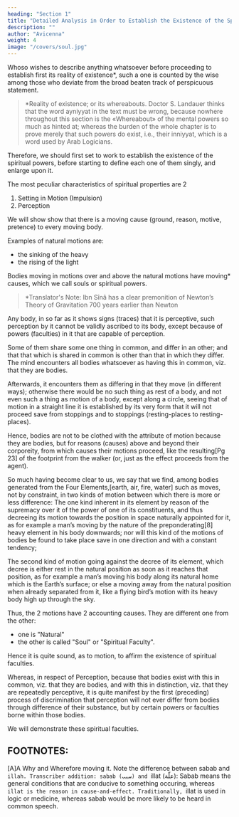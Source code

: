 ```yaml
---
heading: "Section 1"
title: "Detailed Analysis in Order to Establish the Existence of the Spiritual Faculties"
description: ""
author: "Avicenna"
weight: 4
image: "/covers/soul.jpg"
---
```




Whoso wishes to describe anything whatsoever before proceeding to establish first its reality of existence*, such a one is counted by the wise among those who deviate from the broad beaten track of perspicuous statement. 

> *Reality of existence; or its whereabouts. Doctor S. Landauer thinks that the word ayniyyat in the text must be wrong, because nowhere throughout this section is the «Whereabout» of the mental powers so much as hinted at; whereas the burden of the whole chapter is to prove merely that such powers do exist, i.e., their inniyyat, which is a word used by Arab Logicians.


Therefore, we should first set to work to establish the existence of the spiritual powers, before starting to define each one of them singly, and enlarge upon it.

The most peculiar characteristics of spiritual properties are 2

1. Setting in Motion (Impulsion)
2. Perception

We will show show that there is a moving cause (ground, reason, motive, pretence) to every moving body. 

Examples of natural motions are:
- the sinking of the heavy
- the rising of the light

Bodies moving in motions over and above the natural motions have moving* causes, which we call souls or spiritual powers.

> *Translator's Note: Ibn Sînâ has a clear premonition of Newton’s Theory of Gravitation 700 years earlier than Newton


Any body, in so far as it shows signs (traces) that it is perceptive, such perception by it cannot be validly ascribed to its body, except because of powers (faculties) in it that are capable of perception.

<!-- We now start by saying that not a shadow of doubt or perplexity hampers the mind, as to things, that  -->

Some of them share some one thing in common, and differ in an other; and that that which is shared in common is other than that in which they differ. The mind encounters all bodies whatsoever as having this in common, viz. that they are bodies.

Afterwards, it encounters them as differing in that they move (in different ways); otherwise there would be no such thing as rest of a body, and not even such a thing as motion of a body, except along a circle, seeing that of motion in a straight line it is established by its very form that it will not proceed save from stoppings and to stoppings (resting-places to resting-places). 

Hence, bodies are not to be clothed with the attribute of motion because they are bodies, but for reasons (causes) above and beyond their corporeity, from which causes their motions proceed, like the resulting[Pg 23] of the footprint from the walker (or, just as the effect proceeds from the agent).

So much having become clear to us, we say that we find, among bodies generated from the Four Elements,[earth, air, fire, water] such as moves, not by constraint, in two kinds of motion between which there is more or less difference: The one kind inherent in its element by reason of the supremacy over it of the power of one of its constituents, and thus decreeing its motion towards the position in space naturally appointed for it, as for example a man’s moving by the nature of the preponderating[8] heavy element in his body downwards; nor will this kind of the motions of bodies be found to take place save in one direction and with a constant tendency; 

The second kind of motion going against the decree of its element, which decree is either rest in the natural position as soon as it reaches that position, as for example a man’s moving his body along its natural home which is the Earth’s surface; or else a moving away from the natural position when already separated from it, like a flying bird’s motion with its heavy body high up through the sky.

Thus, the 2 motions have 2 accounting causes. They are different one from the other: 
- one is "Natural"
- the other is called "Soul" or "Spiritual Faculty". 

Hence it is quite sound, as to motion, to affirm the existence of spiritual faculties.

Whereas, in respect of Perception, because that bodies exist with this in common, viz. that they are bodies, and with this in distinction, viz. that they are repeatedly perceptive, it is quite manifest by the first (preceding) process of discrimination that perception will not ever differ from bodies through difference of their substance, but by certain powers or faculties borne within those bodies. 

We will demonstrate these spiritual faculties. <!-- have an existence: and this is what we wished to . -->


## FOOTNOTES:

[A]A Why and Wherefore moving it. Note the difference between sabab and `illah. Transcriber addition: sabab (سبب) and `illat (علّة): Sabab means the general conditions that are conducive to something occuring, whereas `illat is the reason in cause-and-effect. Traditionally, `illat is used in logic or medicine, whereas sabab would be more likely to be heard in common speech.

